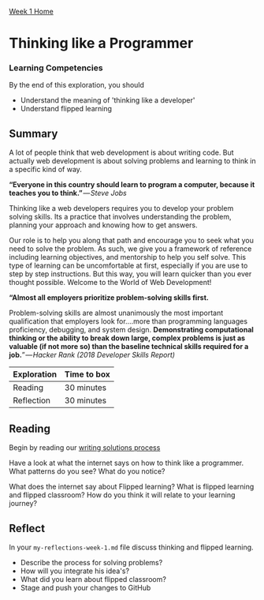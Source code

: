 [Week 1 Home](README.md)

# Thinking like a Programmer

### Learning Competencies
By the end of this exploration, you should

- Understand the meaning of 'thinking like a developer'
- Understand flipped learning

## Summary
A lot of people think that web development is about writing code. But actually web development is about solving problems and learning to think in a specific kind of way.

__“Everyone in this country should learn to program a computer, because it teaches you to think.”__ _— Steve Jobs_

Thinking like a web developers requires you to develop your problem solving skills. Its a practice that involves understanding the problem, planning your approach and knowing how to get answers. 

Our role is to help you along that path and encourage you to seek what you need to solve the problem. As such, we give you a framework of reference including learning objectives, and mentorship to help you self solve. This type of learning can be uncomfortable at first, especially if you are use to step by step instructions. But this way, you will learn quicker than you ever thought possible. Welcome to the World of Web Development!

__“Almost all employers prioritize problem-solving skills first.__  

Problem-solving skills are almost unanimously the most important qualification that employers look for….more than programming languages proficiency, debugging, and system design. __Demonstrating computational thinking or the ability to break down large, complex problems is just as valuable (if not more so) than the baseline technical skills required for a job.__” _— Hacker Rank (2018 Developer Skills Report)_ 


Exploration | Time to box |
------------|----------|
Reading | 30 minutes
Reflection | 30 minutes |


## Reading
Begin by reading our [writing solutions process](/resources/writing-solutions.md)

Have a look at what the internet says on how to think like a programmer.
What patterns do you see? What do you notice?

What does the internet say about Flipped learning? What is flipped learning and flipped classroom? How do you think it will relate to your learning journey?


## Reflect

In your `my-reflections-week-1.md` file discuss thinking and flipped learning.

- Describe the process for solving problems?
- How will you integrate his idea's?
- What did you learn about flipped classroom?
- Stage and push your changes to GitHub
